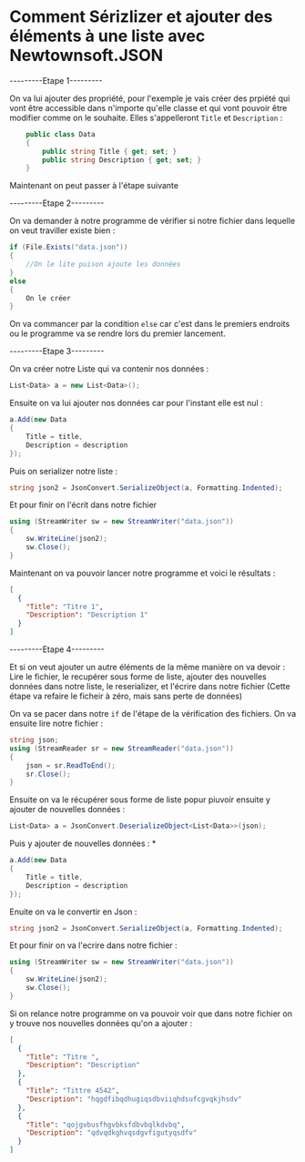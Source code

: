 # Comment Sérizlizer et ajouter des éléments à une liste avec Newtownsoft.JSON

---------Etape 1---------

On va lui ajouter des propriété, pour l'exemple je vais créer des prpiété qui vont être accessible dans n'importe qu'elle 
classe et qui vont pouvoir être modifier comme on le souhaite. Elles s'appelleront `Title` et `Description` : 
```cs
    public class Data
    {
        public string Title { get; set; }
        public string Description { get; set; }
    }
```
Maintenant on peut passer à l'étape suivante

---------Etape 2---------

On va demander à notre programme de vérifier si notre fichier dans lequelle on veut traviller existe bien : 
```cs
if (File.Exists("data.json"))
{
	//On le lite puison ajoute les données
}
else
{
	On le créer
}
```
On va commancer par la condition `else` car c'est dans le premiers endroits ou le programme va se rendre lors du premier lancement.

---------Etape 3---------


On va créer notre Liste qui va contenir nos données : 
```cs
List<Data> a = new List<Data>();
```

Ensuite on va lui ajouter nos données car pour l'instant elle est nul : 
```cs
a.Add(new Data
{
    Title = title,
    Description = description
});
```

Puis on serializer notre liste :
```cs
string json2 = JsonConvert.SerializeObject(a, Formatting.Indented);
```

Et pour finir on l'écrit dans notre fichier

```cs
using (StreamWriter sw = new StreamWriter("data.json"))
{
    sw.WriteLine(json2);
    sw.Close();
}
```

Maintenant on va pouvoir lancer notre programme et voici le résultats : 

```json
[
  {
    "Title": "Titre 1",
    "Description": "Description 1"
  }
]
```
---------Etape 4---------


Et si on veut ajouter un autre éléments de la même manière on va devoir : Lire le fichier, le recupérer sous forme de liste, ajouter des nouvelles données dans notre liste, le reserializer, et l'écrire dans notre fichier (Cette étape va refaire le ficheir à zéro, mais sans perte de données)

On va se pacer dans notre `if` de l'étape de la vérification des fichiers.
On va ensuite lire notre fichier : 
```cs
string json;
using (StreamReader sr = new StreamReader("data.json"))
{
    json = sr.ReadToEnd();
    sr.Close();
}
```

Ensuite on va le récupérer sous forme de liste popur piuvoir ensuite y ajouter de nouvelles données : 
```cs
List<Data> a = JsonConvert.DeserializeObject<List<Data>>(json);
```

Puis y ajouter de nouvelles données : *
```cs
a.Add(new Data
{
    Title = title,
    Description = description
});
```

Enuite on va le convertir en Json : 
```cs
string json2 = JsonConvert.SerializeObject(a, Formatting.Indented);
```

Et pour finir on va l'ecrire dans notre fichier : 
```cs
using (StreamWriter sw = new StreamWriter("data.json"))
{
	sw.WriteLine(json2);
	sw.Close();
}
```

Si on relance notre programme on va pouvoir voir que dans notre fichier on y trouve nos nouvelles données qu'on a ajouter :
```json
[
  {
    "Title": "Titre ",
    "Description": "Description"
  },
  {
    "Title": "Tittre 4542",
    "Description": "hqgdfibqdhugiqsdbviiqhdsufcgvqkjhsdv"
  },
  {
    "Title": "qojgvbusfhgvbksfdbvbqlkdvbq",
    "Description": "qdvqdkghvqsdgvfigutyqsdfv"
  }
] 
```
